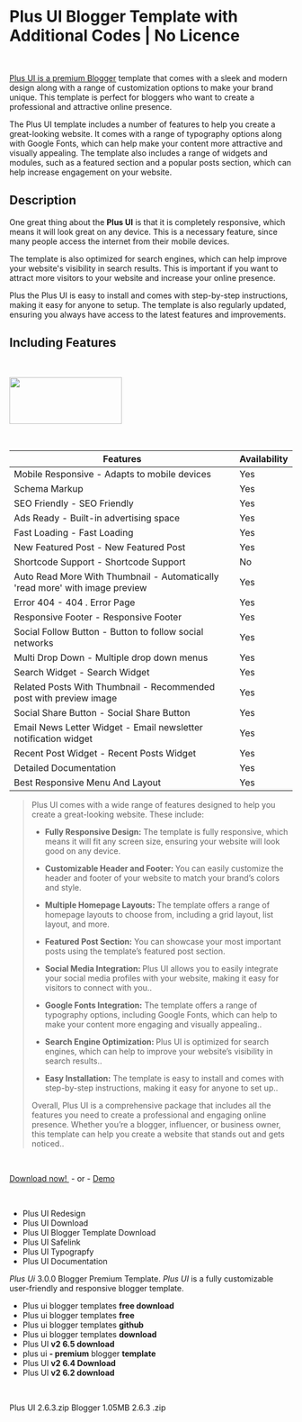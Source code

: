 <h1><strong>Plus UI Blogger Template with Additional Codes | No Licence</strong></h1>

<p>&nbsp;</p>

<p><a href="https://ui-plus.blogspot.com">Plus UI is a premium Blogger</a> template that comes with a sleek and modern design along with a range of customization options to make your brand unique. This template is perfect for bloggers who want to create a professional and attractive online presence.</p>

<p>The Plus UI template includes a number of features to help you create a great-looking website. It comes with a range of typography options along with Google Fonts, which can help make your content more attractive and visually appealing. The template also includes a range of widgets and modules, such as a featured section and a popular posts section, which can help increase engagement on your website.</p>

<h2><strong>Description</strong></h2>

<p>One great thing about the <strong>Plus UI</strong> is that it is completely responsive, which means it will look great on any device. This is a necessary feature, since many people access the internet from their mobile devices.</p>


<p>The template is also optimized for search engines, which can help improve your website&#39;s visibility in search results. This is important if you want to attract more visitors to your website and increase your online presence.</p>

<p>Plus the Plus UI is easy to install and comes with step-by-step instructions, making it easy for anyone to setup. The template is also regularly updated, ensuring you always have access to the latest features and improvements.</p>

<h2><strong>Including Features</strong></h2>

<p>&nbsp;</p>

<p><a href="https://blogger.googleusercontent.com/img/b/R29vZ2xl/AVvXsEgm7ShTMUnG-wFpTV3XuIYCXlXz4y7T6wGbfVfaJ4ajUveGqah0iK7-UQEOVoyTj9-9wwEG19XoLa6_-tsTt4kwUwUj9mdFLWTLjWY8MYkLQfqZ0mfHI7c3TJCXufF_FIV47XFtUfURTB_EeFS6JuEaWQDDFJIHdqXqzDk_85nBUZ5FWfqQnxXJeX_Kn1s/s1920/PhotoRoom-20240217_194155.png"><img src="https://blogger.googleusercontent.com/img/b/R29vZ2xl/AVvXsEgm7ShTMUnG-wFpTV3XuIYCXlXz4y7T6wGbfVfaJ4ajUveGqah0iK7-UQEOVoyTj9-9wwEG19XoLa6_-tsTt4kwUwUj9mdFLWTLjWY8MYkLQfqZ0mfHI7c3TJCXufF_FIV47XFtUfURTB_EeFS6JuEaWQDDFJIHdqXqzDk_85nBUZ5FWfqQnxXJeX_Kn1s/w200-h83-rw/PhotoRoom-20240217_194155.png" style="height:83px; width:200px" /></a></p>

<p>&nbsp;</p>

<table>
	<thead>
		<tr>
			<th>Features</th>
			<th>Availability</th>
		</tr>
	</thead>
	<tbody>
		<tr>
			<td>Mobile Responsive - Adapts to mobile devices</td>
			<td>Yes</td>
		</tr>
		<tr>
			<td>Schema Markup</td>
			<td>Yes</td>
		</tr>
		<tr>
			<td>SEO Friendly - SEO Friendly</td>
			<td>Yes</td>
		</tr>
		<tr>
			<td>Ads Ready - Built-in advertising space</td>
			<td>Yes</td>
		</tr>
		<tr>
			<td>Fast Loading - Fast Loading</td>
			<td>Yes</td>
		</tr>
		<tr>
			<td>New Featured Post - New Featured Post</td>
			<td>Yes</td>
		</tr>
		<tr>
			<td>Shortcode Support - Shortcode Support</td>
			<td>No</td>
		</tr>
		<tr>
			<td>Auto Read More With Thumbnail - Automatically &#39;read more&#39; with image preview</td>
			<td>Yes</td>
		</tr>
		<tr>
			<td>Error 404 - 404 . Error Page</td>
			<td>Yes</td>
		</tr>
		<tr>
			<td>Responsive Footer - Responsive Footer</td>
			<td>Yes</td>
		</tr>
		<tr>
			<td>Social Follow Button - Button to follow social networks</td>
			<td>Yes</td>
		</tr>
		<tr>
			<td>Multi Drop Down - Multiple drop down menus</td>
			<td>Yes</td>
		</tr>
		<tr>
			<td>Search Widget - Search Widget</td>
			<td>Yes</td>
		</tr>
		<tr>
			<td>Related Posts With Thumbnail - Recommended post with preview image</td>
			<td>Yes</td>
		</tr>
		<tr>
			<td>Social Share Button - Social Share Button</td>
			<td>Yes</td>
		</tr>
		<tr>
			<td>Email News Letter Widget - Email newsletter notification widget</td>
			<td>Yes</td>
		</tr>
		<tr>
			<td>Recent Post Widget - Recent Posts Widget</td>
			<td>Yes</td>
		</tr>
		<tr>
			<td>Detailed Documentation</td>
			<td>Yes</td>
		</tr>
		<tr>
			<td>Best Responsive Menu And Layout</td>
			<td>Yes</td>
		</tr>
	</tbody>
</table>

<blockquote>Plus UI comes with a wide range of features designed to help you create a great-looking website. These include:
<ul>
	<li><strong>Fully Responsive Design:</strong>&nbsp;The template is fully responsive, which means it will fit any screen size, ensuring your website will look good on any device.</li>
	<li>
	<p><strong>Customizable Header and Footer:&nbsp;</strong>You can easily customize the header and footer of your website to match your brand&rsquo;s colors and style.</p>
	</li>
	<li>
	<p><strong>Multiple Homepage Layouts:&nbsp;</strong>The template offers a range of homepage layouts to choose from, including a grid layout, list layout, and more.</p>
	</li>
	<li>
	<p><strong>Featured Post Section:</strong>&nbsp;You can showcase your most important posts using the template&rsquo;s featured post section.</p>
	</li>
	<li>
	<p><strong>Social Media Integration:&nbsp;</strong>Plus UI allows you to easily integrate your social media profiles with your website, making it easy for visitors to connect with you..</p>
	</li>
	<li>
	<p><strong>Google Fonts Integration:</strong>&nbsp;The template offers a range of typography options, including Google Fonts, which can help to make your content more engaging and visually appealing..</p>
	</li>
	<li>
	<p><strong>Search Engine Optimization:&nbsp;</strong>Plus UI is optimized for search engines, which can help to improve your website&rsquo;s visibility in search results..</p>
	</li>
	<li>
	<p><strong>Easy Installation:</strong>&nbsp;The template is easy to install and comes with step-by-step instructions, making it easy for anyone to set up..</p>
	</li>
</ul>

<p>Overall, Plus UI is a comprehensive package that includes all the features you need to create a professional and engaging online presence. Whether you&rsquo;re a blogger, influencer, or business owner, this template can help you create a website that stands out and gets noticed..</p>

<ul>
</ul>
</blockquote>
<br/>
<p><a href="https://ui-plus.blogspot.com/">Download now!&nbsp;</a> - or - <a href="https://ui-plus.blogspot.com/">Demo</a></p>
<br/>

<ul>
	<li>Plus UI Redesign</li>
	<li>Plus UI Download</li>
	<li>Plus UI Blogger Template Download</li>
	<li>Plus UI Safelink</li>
	<li>Plus UI Typograpfy</li>
	<li>Plus UI Documentation</li>
</ul>

<p><em>Plus Ui</em> 3.0.0 Blogger Premium Template. <em>Plus UI</em> is a fully customizable user-friendly and responsive blogger template.</p>

<ul>
	<li>Plus ui blogger templates <strong>free download</strong></li>
	<li>Plus ui blogger templates <strong>free</strong></li>
	<li>Plus ui blogger templates <strong>github</strong></li>
	<li>Plus ui blogger templates <strong>download</strong></li>
	<li>Plus UI <strong>v2 6.5 download</strong></li>
	<li>plus ui <strong>- premium</strong> blogger <strong>template</strong></li>
	<li>Plus UI <strong>v2 6.4 Download</strong></li>
	<li>Plus UI <strong>v2 6.2 download</strong></li>
</ul>




<p>&nbsp;</p>

<p>Plus UI 2.6.3.zip Blogger 1.05MB 2.6.3 .zip</p>
